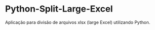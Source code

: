 # Python-Split-Large-Excel

Aplicação para divisão de arquivos xlsx (large Excel) utilizando Python. 
